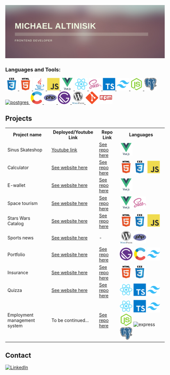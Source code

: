 <p align="center">
 <img src="assets/MICHAEL%20ALTINISIK.png" width="600" heigth="200">
</p>

<h3 align="left">Languages and Tools:</h3>
<p align="left"> <a href="https://www.w3schools.com/css/" target="_blank" rel="noreferrer"> <img src="https://raw.githubusercontent.com/devicons/devicon/master/icons/css3/css3-original-wordmark.svg" alt="css3" width="40" height="40"/> </a> <a href="https://www.w3.org/html/" target="_blank" rel="noreferrer"> <img src="https://raw.githubusercontent.com/devicons/devicon/master/icons/html5/html5-original-wordmark.svg" alt="html5" width="40" height="40"/> </a> <a href="https://www.java.com" target="_blank" rel="noreferrer"> <img src="https://raw.githubusercontent.com/devicons/devicon/master/icons/java/java-original.svg" alt="java" width="40" height="40"/> </a> <a href="https://developer.mozilla.org/en-US/docs/Web/JavaScript" target="_blank" rel="noreferrer"> <img src="https://raw.githubusercontent.com/devicons/devicon/master/icons/javascript/javascript-original.svg" alt="javascript" width="40" height="40"/> </a> <a href="https://vuejs.org/" target="_blank" rel="noreferrer"> <img src="https://raw.githubusercontent.com/devicons/devicon/master/icons/vuejs/vuejs-original-wordmark.svg" alt="vuejs" width="40" height="40"/> </a> 
<a href="https://react.dev/learn" target="_blank" rel="noreferrer"> <img src="https://github.com/devicons/devicon/blob/master/icons/react/react-original.svg" alt="react" width="40" height="40"/> </a>
<a href="https://sass-lang.com/documentation/" target="_blank" rel="noreferrer"> <img src="https://github.com/devicons/devicon/blob/master/icons/sass/sass-original.svg" alt="sass" width="40" height="40"/> </a>
<a href="https://www.typescriptlang.org/docs/" target="_blank" rel="noreferrer"> <img src="https://github.com/devicons/devicon/blob/master/icons/typescript/typescript-original.svg" alt="react" width="40" height="40"/> </a>
<a href="https://v2.tailwindcss.com/docs" target="_blank" rel="noreferrer"> <img src="https://github.com/devicons/devicon/blob/master/icons/tailwindcss/tailwindcss-plain.svg" alt="react" width="40" height="40"/> </a>
<a href="https://nodejs.org/en/docs" target="_blank" rel="noreferrer"> <img src="https://github.com/devicons/devicon/blob/master/icons/nodejs/nodejs-original.svg" alt="nodejs" width="40" height="40"/> </a>
<a href="https://www.postgresql.org/" target="_blank" rel="noreferrer"> <img src="https://github.com/devicons/devicon/blob/master/icons/postgresql/postgresql-original.svg" alt="postgres" width="40" height="40"/> </a>
<a href="https://expressjs.com/" target="_blank" rel="noreferrer"> <img src="https://user-images.githubusercontent.com/11978772/40430986-a0eb7b92-5e63-11e8-80eb-43fe07f664a6.png" alt="postgres" width="40" height="40"/> </a>
<a href="https://www.contentful.com/developers/docs/" target="_blank" rel="noreferrer"> <img src="https://github.com/Michaelaltinsik1/Portfolio-Michael-Altinisik/blob/main/assets/contentful-svgrepo-com.svg" alt="contentful" width="40" height="40"/> </a>
<a href="https://www.php.net/docs.php" target="_blank" rel="noreferrer"> <img src="https://github.com/devicons/devicon/blob/master/icons/php/php-original.svg" alt="php" width="40" height="40"/> </a>
<a href="https://www.gatsbyjs.com/docs/" target="_blank" rel="noreferrer"> <img src="https://github.com/devicons/devicon/blob/master/icons/gatsby/gatsby-original.svg" alt="gatsby" width="40" height="40"/> </a>
<a href="https://wordpress.org/documentation/" target="_blank" rel="noreferrer"> <img src="https://github.com/devicons/devicon/blob/master/icons/wordpress/wordpress-original.svg" alt="wordpress" width="40" height="40"/> </a>
<img src="https://github.com/devicons/devicon/blob/master/icons/git/git-original.svg" alt="git" width="40" height="40"/>
<img src="https://github.com/devicons/devicon/blob/master/icons/npm/npm-original-wordmark.svg" alt="npm" width="40" height="40"/>


Projects
--
<table>
 <tr>
  <th>Project name</th>
  <th>Deployed/Youtube Link</th>
  <th>Repo Link</th>
  <th>Languages</th>
 </tr>
 <tr>
  <td>Sinus Skateshop</td>
  <td>
   <a href="https://youtu.be/8iWH-IW0UjU">Youtube link</a>
  </td>
  <td>
    <a href="https://github.com/Michaelaltinsik1/Sinus-skate-shop">See repo here</a>
  </td>
  <td>
   <img src="https://raw.githubusercontent.com/devicons/devicon/master/icons/vuejs/vuejs-original-wordmark.svg" alt="vuejs" width="40" height="40"/>
  </td>
 </tr>
 <tr>
  <td>Calculator</td>
  <td>
   <a href="https://michaelaltinsik1.github.io/Calculator/">See website here</a>
  </td>
  <td>
    <a href="https://github.com/Michaelaltinsik1/Calculator">See repo here</a>
  </td>
  <td>
   <img src="https://raw.githubusercontent.com/devicons/devicon/master/icons/html5/html5-original-wordmark.svg" alt="html5" width="40" height="40"/>
   <img src="https://raw.githubusercontent.com/devicons/devicon/master/icons/css3/css3-original-wordmark.svg" alt="css3" width="40" height="40"/>
   <img src="https://raw.githubusercontent.com/devicons/devicon/master/icons/javascript/javascript-original.svg" alt="javascript" width="40" height="40"/>
  </td>
 </tr>
 <tr>
  <td>E-wallet</td>
  <td>
   <a href="https://michaelaltinsik1.github.io/Wallet-public/">See website here</a>
  </td>
  <td>
    <a href="https://github.com/Michaelaltinsik1/Wallet-public">See repo here</a>
  </td>
  <td>
   <img src="https://raw.githubusercontent.com/devicons/devicon/master/icons/vuejs/vuejs-original-wordmark.svg" alt="vuejs" width="40" height="40"/>
  </td>
 </tr>
 <tr>
  <td>Space tourism</td>
  <td>
   <a href="https://michael-spacetourism.netlify.app/">See website here</a>
  </td>
  <td>
    <a href="https://github.com/Michaelaltinsik1/SpaceTourism">See repo here</a>
  </td>
  <td>
   <img src="https://raw.githubusercontent.com/devicons/devicon/master/icons/vuejs/vuejs-original-wordmark.svg" alt="vuejs" width="40" height="40"/>
   <img src="https://github.com/devicons/devicon/blob/master/icons/sass/sass-original.svg" alt="sass" width="40" height="40"/>
  </td>
 </tr>
 <tr>
  <td>Stars Wars Catalog</td>
  <td>
   <a href="https://michaelaltinsik1.github.io/Star_Wars_Catalog/">See website here</a>
  </td>
  <td>
    <a href="https://github.com/Michaelaltinsik1/Star_Wars_Catalog">See repo here</a>
  </td>
  <td>
   <img src="https://raw.githubusercontent.com/devicons/devicon/master/icons/html5/html5-original-wordmark.svg" alt="html5" width="40" height="40"/>
   <img src="https://raw.githubusercontent.com/devicons/devicon/master/icons/css3/css3-original-wordmark.svg" alt="css3" width="40" height="40"/>
   <img src="https://raw.githubusercontent.com/devicons/devicon/master/icons/javascript/javascript-original.svg" alt="javascript" width="40" height="40"/>
  </td>
 </tr>
  <tr>
  <td>Sports news</td>
  <td>
   <a href="https://micalt.pidgeo.app/">See website here</a>
  </td>
  <td>
    <p href="">-</p>
  </td>
  <td>
   <img src="https://github.com/devicons/devicon/blob/master/icons/wordpress/wordpress-original.svg" alt="wordpress" width="40" height="40"/>
   <img src="https://github.com/devicons/devicon/blob/master/icons/php/php-original.svg" alt="php" width="40" height="40"/>
  </td>
 </tr>
 <tr>
  <td>Portfolio </td>
  <td>
   <a href="https://michael-altinisik-portfolio.netlify.app/">See website here</a>
  </td>
  <td>
    <a href="https://github.com/Michaelaltinsik1/Headless-cms-portfolio">See repo here</a>
  </td>
  <td>
   <img src="https://github.com/devicons/devicon/blob/master/icons/gatsby/gatsby-original.svg" alt="Gatsby" width="40" height="40"/>
   <img src="https://github.com/Michaelaltinsik1/Portfolio-Michael-Altinisik/blob/main/assets/contentful-svgrepo-com.svg" alt="Contentful" width="40" height="40"/>
   <img src="https://github.com/devicons/devicon/blob/master/icons/tailwindcss/tailwindcss-plain.svg" alt="tailwindcss" width="40" height="40"/>
  </td>
 </tr>
 <tr>
  <td>Insurance</td>
  <td>
   <a href="https://michaelaltinsik1.github.io/Insurance-Project/our-offers.html">See website here</a>
  </td>
  <td>
    <a href="https://github.com/Michaelaltinsik1/Insurance-Project">See repo here</a>
  </td>
  <td>
   <img src="https://raw.githubusercontent.com/devicons/devicon/master/icons/html5/html5-original-wordmark.svg" alt="html5" width="40" height="40"/>
   <img src="https://raw.githubusercontent.com/devicons/devicon/master/icons/css3/css3-original-wordmark.svg" alt="css3" width="40" height="40"/>
  </td>
 </tr>
 <tr>
  <td>Quizza</td>
  <td>
   <a href="https://quiz-michael.netlify.app/">See website here</a>
  </td>
  <td>
    <a href="https://github.com/Michaelaltinsik1/Quizza">See repo here</a>
  </td>
  <td>
   <img src="https://github.com/devicons/devicon/blob/master/icons/react/react-original.svg" alt="react" width="40" height="40"/>
   <img src="https://github.com/devicons/devicon/blob/master/icons/typescript/typescript-original.svg" alt="typescript" width="40" height="40"/>
   <img src="https://github.com/devicons/devicon/blob/master/icons/tailwindcss/tailwindcss-plain.svg" alt="tailwindcss" width="40" height="40"/>
  </td>
 </tr>
 <tr>
  <td>Employment management system</td>
  <td>
   <p>To be continued...</p>
  </td>
  <td>
    <a href="https://github.com/Michaelaltinsik1/EMS">See repo here</a>
  </td>
  <td>
   <img src="https://github.com/devicons/devicon/blob/master/icons/react/react-original.svg" alt="react" width="40" height="40"/>
   <img src="https://github.com/devicons/devicon/blob/master/icons/typescript/typescript-original.svg" alt="typescript" width="40" height="40"/>
   <img src="https://github.com/devicons/devicon/blob/master/icons/tailwindcss/tailwindcss-plain.svg" alt="tailwindcss" width="40" height="40"/>
   <img src="https://github.com/devicons/devicon/blob/master/icons/nodejs/nodejs-original.svg" alt="nodejs" width="40" height="40"/>
   <img src="https://user-images.githubusercontent.com/11978772/40430986-a0eb7b92-5e63-11e8-80eb-43fe07f664a6.png" alt="express" width="40" height="40"/> 
   <img src="https://github.com/devicons/devicon/blob/master/icons/postgresql/postgresql-original.svg" alt="postgres" width="40" height="40"/>
  </td>
 </tr>
</table>

Contact 
--
[<img src="https://img.shields.io/badge/LinkedIn-blue?style=for-the-badge&logo=linkedin&logoColor=white" alt="LinkedIn"/>](https://www.linkedin.com/in/michael-altinisik-09b137234/)
 

